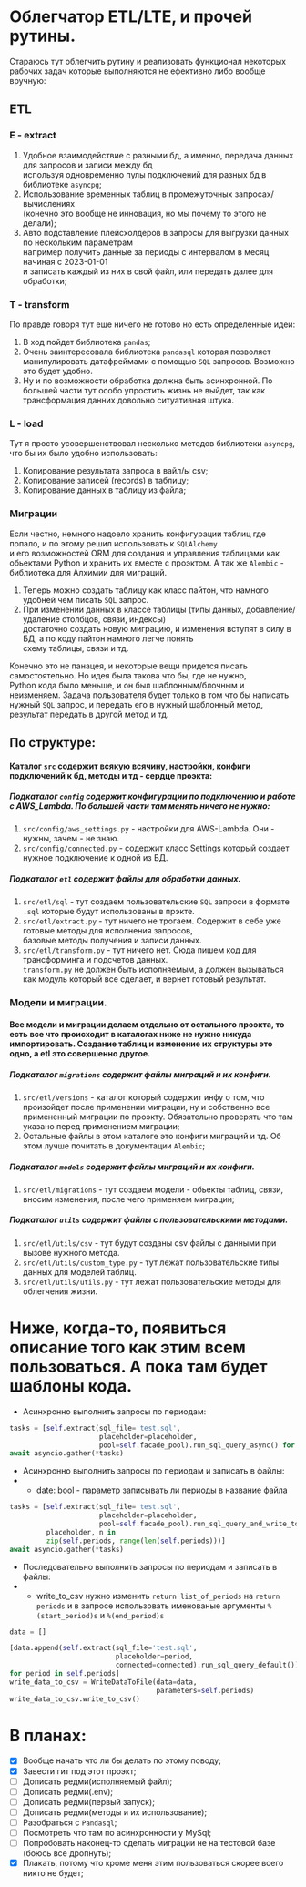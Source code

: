 # Облегчатор ETL/LTE, и прочей рутины.

Стараюсь тут облегчить рутину и реализовать функционал некоторых  
рабочих задач которые выполняются не ефективно либо вообще вручную:
## ETL
### E - extract
1. Удобное взаимодействие с разными бд, а именно, передача данных для запросов и записи между бд  
используя одновременно пулы подключений для разных бд в библиотеке `asyncpg`;
2. Использование временных таблиц в промежуточных запросах/вычислениях  
(конечно это вообще не инновация, но мы почему то этого не делали);
3. Авто подставление плейсхолдеров в запросы для выгрузки данных по нескольким параметрам  
например получить данные за периоды с интервалом в месяц начиная с 2023-01-01  
и записать каждый из них в свой файл, или передать далее для обработки;
### T - transform
По правде говоря тут еще ничего не готово но есть определенные идеи:
1. В ход пойдет библиотека `pandas`;
2. Очень заинтересовала библиотека `pandasql` которая позволяет манипулировать датафреймами
с помощью `SQL` запросов. Возможно это будет удобно.
3. Ну и по возможности обработка должна быть асинхронной.
По большей части тут особо упростить жизнь не выйдет, так как трансформация данних довольно ситуативная штука.
### L - load
Тут я просто усовершенствовал несколько методов библиотеки `asyncpg`, что бы их было удобно использовать:
1. Копирование результата запроса в вайл/ы csv;
2. Копирование записей (records) в таблицу;
3. Копирование данных в таблицу из файла;

### Миграции
Если честно, немного надоело хранить конфигурации таблиц где попало, и по этому решил использовать к `SQLAlchemy`  
и его возможностей ORM для создания и управления таблицами как обьектами Python и хранить их вместе с проэктом.
А так же `Alembic` - библиотека для Алхимии для миграций.
1. Теперь можно создать таблицу как класс пайтон, что намного удобней чем писать `SQL` запрос.
2. При изменении данных в классе таблицы (типы данных, добавление/удаление столбцов, связи, индексы)  
достаточно создать новую миграцию, и изменения вступят в силу в БД, а по коду пайтон намного легче понять  
схему таблицы, связи и тд.

Конечно это не панацея, и некоторые вещи придется писать самостоятельно. Но идея была такова что бы, где не нужно,  
Python кода было меньше, и он был шаблонным/блочным и неизменяем. Задача пользователя будет только в том что бы написать  
нужный `SQL` запрос, и передать его в нужный шаблонный метод, результат передать в другой метод и тд.

## По структуре:
#### Каталог `src` содержит всякую всячину, настройки, конфиги подключений к бд, методы и тд - сердце проэкта:
##### Подкаталог `config` содержит конфигурации по подключению и работе с AWS_Lambda.  По большей части там менять ничего не нужно:
1. `src/config/aws_settings.py` - настройки для AWS-Lambda. Они - нужны, зачем - не знаю.
2. `src/config/connected.py` - содержит класс Settings который создает нужное подключение к одной из БД.
##### Подкаталог `etl` содержит файлы для обработки данных. 
1. `src/etl/sql` - тут создаем пользовательские `SQL` запроси в формате `.sql` которые будут использованы в прэкте.
2. `src/etl/extract.py` - тут ничего не трогаем. Содержит в себе уже готовые методы для исполнения запросов,   
базовые методы получения и записи данных.
3. `src/etl/transform.py` - тут ничего нет. Сюда пишем код для трансформинга и подсчетов данных.  
`transform.py` не должен быть исполняемым, а должен вызываться как модуль который все сделает, и вернет готовый результат.

### Модели и миграции.
#### Все модели и миграции делаем отдельно от остального проэкта, то есть все что происходит в каталогах ниже не нужно никуда  импортировать. Создание таблиц и изменение их структуры это одно, а etl это совершенно другое. 
##### Подкаталог `migrations` содержит файлы миграций и их конфиги.
1. `src/etl/versions` - каталог который содержит инфу о том, что произойдет после применении миграции, ну и собственно все  
примененный миграции по проэкту. Обязательно проверять что там указано перед применением миграции;
2. Остальные файлы в этом каталоге это конфиги миграций и тд. Об этом лучше почитать в документации `Alembic`;
##### Подкаталог `models` содержит файлы миграций и их конфиги.
1. `src/etl/migrations` - тут создаем модели - обьекты таблиц, связи, вносим изменения, после чего применяем миграции;

##### Подкаталог `utils` содержит файлы c пользовательскими методами.
1. `src/etl/utils/csv` - тут будут созданы csv файлы с данными при вызове нужного метода.
2. `src/etl/utils/custom_type.py` - тут лежат пользовательские типы данных для моделей таблиц.
3. `src/etl/utils/utils.py` - тут лежат пользовательские методы для облегчения жизни. 

# Ниже, когда-то, появиться описание того как этим всем пользоваться. А пока там будет шаблоны кода.


* Асинхронно выполнить запросы по периодам:
```python
tasks = [self.extract(sql_file='test.sql', 
                      placeholder=placeholder, 
                      pool=self.facade_pool).run_sql_query_async() for placeholder in self.periods]
await asyncio.gather(*tasks)
```

* Асинхронно выполнить запросы по периодам и записать в файлы:
* * date: bool - параметр записывать ли периоды в название файла
```python
tasks = [self.extract(sql_file='test.sql',
                      placeholder=placeholder,
                      pool=self.facade_pool).run_sql_query_and_write_to_file(date=True, number=n) for
         placeholder, n in
         zip(self.periods, range(len(self.periods)))]
await asyncio.gather(*tasks)
```

* Последовательно выполнить запросы по периодам и записать в файлы:
* * write_to_csv нужно изменить `return list_of_periods` на `return periods` 
и в запросе использовать именованые аргументы `%(start_period)s` и `%(end_period)s`
```python
data = []

[data.append(self.extract(sql_file='test.sql',
                          placeholder=period, 
                          connected=connected).run_sql_query_default())
for period in self.periods]
write_data_to_csv = WriteDataToFile(data=data,
                                    parameters=self.periods)
write_data_to_csv.write_to_csv()
```


# В планах:
- [x] Вообще начать что ли бы делать по этому поводу;
- [x] Завести гит под этот проэкт;
- [ ] Дописать редми(исполняемый файл);
- [ ] Дописать редми(.env);
- [ ] Дописать редми(первый запуск);
- [ ] Дописать редми(методы и их использование);
- [ ] Разобраться с `Pandasql`;
- [ ] Посмотреть что там по асинхронности у MySql;
- [ ] Попробовать наконец-то сделать миграции не на тестовой базе (боюсь все дропнуть);
- [x] Плакать, потому что кроме меня этим пользоваться скорее всего никто не будет;

